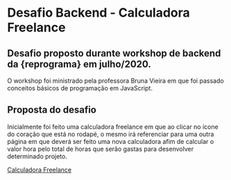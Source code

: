 # Desafio Backend - Calculadora Freelance

## Desafio proposto durante workshop de backend da {reprograma} em julho/2020.

O workshop foi ministrado pela professora Bruna Vieira em que foi passado conceitos básicos de programação em JavaScript.

## Proposta do desafio

Inicialmente foi feito uma calculadora freelance em que ao clicar no ícone do coração que está no rodapé, o mesmo irá referenciar para uma outra página em que deverá ser feito uma nova calculadora afim de calcular o valor hora pelo total de horas que serão gastas para desenvolver determinado projeto.

[Calculadora Freelance](https://proj-ghislaine-latorraca.netlify.app/)
